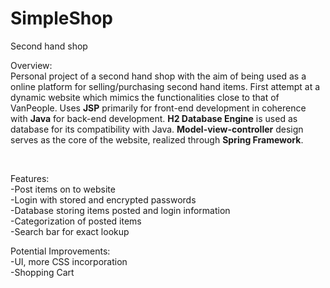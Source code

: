 # SimpleShop
Second hand shop


Overview: <br/>
Personal project of a second hand shop with the aim of being used as a online platform for selling/purchasing second hand items. First attempt at a dynamic website which mimics the functionalities close to that of VanPeople. Uses **JSP** primarily for front-end development in coherence with **Java** for back-end development. **H2 Database Engine** is used as database for its compatibility with Java. **Model-view-controller** design serves as the core of the website, realized through **Spring Framework**.

<br/>

Features: <br/>
-Post items on to website <br/>
-Login with stored and encrypted passwords <br/>
-Database storing items posted and login information <br/>
-Categorization of posted items <br/>
-Search bar for exact lookup <br/>

Potential Improvements: <br/>
-UI, more CSS incorporation <br/>
-Shopping Cart <br/>
